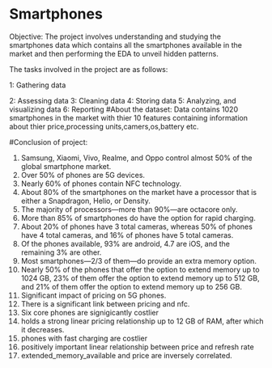 # Smartphones
Objective:
The project involves understanding and studying the smartphones data which contains all the smartphones available in the market and then performing the EDA to unveil hidden patterns.

The tasks involved in the project are as follows:

1: Gathering data

2: Assessing data
3: Cleaning data
4: Storing data
5: Analyzing, and visualizing data
6: Reporting
#About the dataset:
Data contains 1020 smartphones in the market with thier 10 features containing information about thier price,processing units,camers,os,battery etc.

#Conclusion of project:
1. Samsung, Xiaomi, Vivo, Realme, and Oppo control almost 50% of the global smartphone market.
2. Over 50% of phones are 5G devices.
3. Nearly 60% of phones contain NFC technology.
4. About 80% of the smartphones on the market have a processor that is either a Snapdragon, Helio, or Density.
5. The majority of processors—more than 90%—are octacore only.
6. More than 85% of smartphones do have the option for rapid charging.
7. About 20% of phones have 3 total cameras, whereas 50% of phones have 4 total cameras, and 16% of phones have 5 total cameras.
8. Of the phones available, 93% are android, 4.7 are iOS, and the remaining 3% are other.
9. Most smartphones—2/3 of them—do provide an extra memory option.
10. Nearly 50% of the phones that offer the option to extend memory up to 1024 GB, 23% of them offer the option to extend memory up to 512 GB, and 21% of them offer the option to extend memory up to 256 GB.
11. Significant impact of pricing on 5G phones.
12. There is a significant link between pricing and nfc.
13. Six core phones are signigicantly costlier
14. holds a strong linear pricing relationship up to 12 GB of RAM, after which it decreases.
15. phones with fast charging are costlier
16. positively important linear relationship between price and refresh rate
17. extended_memory_available and price are inversely correlated.
